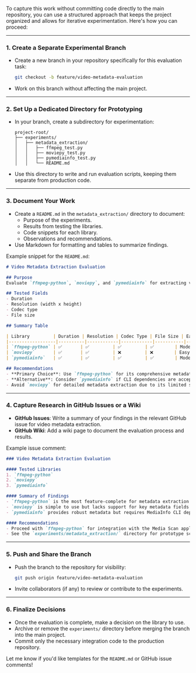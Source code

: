 To capture this work without committing code directly to the main repository, you can use a structured approach that keeps the project organized and allows for iterative experimentation. Here's how you can proceed:

----------

### **1. Create a Separate Experimental Branch**

-   Create a new branch in your repository specifically for this evaluation task:
    
    ```bash
    git checkout -b feature/video-metadata-evaluation
    
    ```
    
-   Work on this branch without affecting the main project.

----------

### **2. Set Up a Dedicated Directory for Prototyping**

-   In your branch, create a subdirectory for experimentation:
    
    ```
    project-root/
    ├── experiments/
    │   ├── metadata_extraction/
    │   │   ├── ffmpeg_test.py
    │   │   ├── moviepy_test.py
    │   │   ├── pymediainfo_test.py
    │   │   └── README.md
    
    ```
    
-   Use this directory to write and run evaluation scripts, keeping them separate from production code.

----------

### **3. Document Your Work**

-   Create a `README.md` in the `metadata_extraction/` directory to document:
    -   Purpose of the experiments.
    -   Results from testing the libraries.
    -   Code snippets for each library.
    -   Observations and recommendations.
-   Use Markdown for formatting and tables to summarize findings.

Example snippet for the `README.md`:

```markdown
# Video Metadata Extraction Evaluation

## Purpose
Evaluate `ffmpeg-python`, `moviepy`, and `pymediainfo` for extracting video metadata.

## Tested Fields
- Duration
- Resolution (width x height)
- Codec type
- File size

## Summary Table

| Library         | Duration | Resolution | Codec Type | File Size | Ease of Use | Dependencies      |
|------------------|----------|------------|------------|-----------|-------------|-------------------|
| `ffmpeg-python` | ✅       | ✅         | ✅         | ✅        | Moderate    | FFmpeg CLI        |
| `moviepy`       | ✅       | ✅         | ❌         | ❌        | Easy        | None              |
| `pymediainfo`   | ✅       | ✅         | ✅         | ✅        | Moderate    | MediaInfo CLI     |

## Recommendations
- **Primary Choice**: Use `ffmpeg-python` for its comprehensive metadata and integration potential.
- **Alternative**: Consider `pymediainfo` if CLI dependencies are acceptable.
- Avoid `moviepy` for detailed metadata extraction due to its limited support.

```

----------

### **4. Capture Research in GitHub Issues or a Wiki**

-   **GitHub Issues**: Write a summary of your findings in the relevant GitHub issue for video metadata extraction.
-   **GitHub Wiki**: Add a wiki page to document the evaluation process and results.

Example issue comment:

```markdown
### Video Metadata Extraction Evaluation

#### Tested Libraries
1. `ffmpeg-python`
2. `moviepy`
3. `pymediainfo`

#### Summary of Findings
- `ffmpeg-python` is the most feature-complete for metadata extraction.
- `moviepy` is simple to use but lacks support for key metadata fields.
- `pymediainfo` provides robust metadata but requires MediaInfo CLI dependencies.

#### Recommendations
- Proceed with `ffmpeg-python` for integration with the Media Scan application.
- See the `experiments/metadata_extraction/` directory for prototype scripts and detailed evaluation notes.

```

----------

### **5. Push and Share the Branch**

-   Push the branch to the repository for visibility:
    
    ```bash
    git push origin feature/video-metadata-evaluation
    
    ```
    
-   Invite collaborators (if any) to review or contribute to the experiments.

----------

### **6. Finalize Decisions**

-   Once the evaluation is complete, make a decision on the library to use.
-   Archive or remove the `experiments/` directory before merging the branch into the main project.
-   Commit only the necessary integration code to the production repository.

Let me know if you'd like templates for the `README.md` or GitHub issue comments!
<!--stackedit_data:
eyJoaXN0b3J5IjpbLTg2MDc0Mzg5NF19
-->